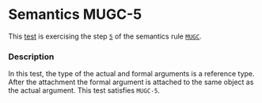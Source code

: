# Semantics MUGC-5

This [test](.) is exercising the step [`5`](../Readme.md) of the semantics rule [`MUGC`](../../mugc/Readme.md).

### Description

In this test, the type of the actual and formal arguments is a reference type. After the attachment the formal argument is attached to the same object as the actual argument. This test satisfies `MUGC-5`.
